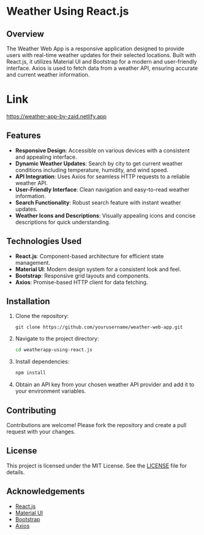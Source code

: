 # Weather Using React.js

## Overview
The Weather Web App is a responsive application designed to provide users with real-time weather updates for their selected locations. Built with React.js, it utilizes Material UI and Bootstrap for a modern and user-friendly interface. Axios is used to fetch data from a weather API, ensuring accurate and current weather information.

# Link
   https://weather-app-by-zaid.netlify.app

## Features
- **Responsive Design**: Accessible on various devices with a consistent and appealing interface.
- **Dynamic Weather Updates**: Search by city to get current weather conditions including temperature, humidity, and wind speed.
- **API Integration**: Uses Axios for seamless HTTP requests to a reliable weather API.
- **User-Friendly Interface**: Clean navigation and easy-to-read weather information.
- **Search Functionality**: Robust search feature with instant weather updates.
- **Weather Icons and Descriptions**: Visually appealing icons and concise descriptions for quick understanding.

## Technologies Used
- **React.js**: Component-based architecture for efficient state management.
- **Material UI**: Modern design system for a consistent look and feel.
- **Bootstrap**: Responsive grid layouts and components.
- **Axios**: Promise-based HTTP client for data fetching.

## Installation

1. Clone the repository:
   ```
   git clone https://github.com/yourusername/weather-web-app.git
   ```
2. Navigate to the project directory:
   ```bash
   cd weatherapp-using-react.js
   ```
3. Install dependencies:
   ```bash
   npm install
   ```
4. Obtain an API key from your chosen weather API provider and add it to your environment variables.

## Contributing
Contributions are welcome! Please fork the repository and create a pull request with your changes.

## License
This project is licensed under the MIT License. See the [LICENSE](LICENSE) file for details.

## Acknowledgements
- [React.js](https://reactjs.org/)
- [Material UI](https://material-ui.com/)
- [Bootstrap](https://getbootstrap.com/)
- [Axios](https://axios-http.com/)
